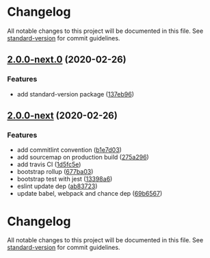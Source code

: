 # Changelog

All notable changes to this project will be documented in this file. See [standard-version](https://github.com/conventional-changelog/standard-version) for commit guidelines.

## [2.0.0-next.0](https://github.com/marmelab/gremlins.js/compare/v2.0.0-next...v2.0.0-next.0) (2020-02-26)

### Features

-   add standard-version package ([137eb96](https://github.com/marmelab/gremlins.js/commit/137eb96e4f635fb6f5a1bc348dce430dfa31c990))

## [2.0.0-next](https://github.com/marmelab/gremlins.js/compare/v0.1.0...v2.0.0-next) (2020-02-26)

### Features

-   add commitlint convention ([b1e7d03](https://github.com/marmelab/gremlins.js/commit/b1e7d03aae45de6aa37c26e00fed59bd39600218))
-   add sourcemap on production build ([275a296](https://github.com/marmelab/gremlins.js/commit/275a2961283ac0adafc45a662cfdc1886696f7ac))
-   add travis CI ([1d5fc5e](https://github.com/marmelab/gremlins.js/commit/1d5fc5ece866fa1373ca224dde0a431221ba271c))
-   bootstrap rollup ([677ba03](https://github.com/marmelab/gremlins.js/commit/677ba0318708da2780a1288124dc2d424f5130f1))
-   bootstrap test with jest ([13398a6](https://github.com/marmelab/gremlins.js/commit/13398a680774e2035d1b9757f24f3999a96ae278))
-   eslint update dep ([ab83723](https://github.com/marmelab/gremlins.js/commit/ab83723d82bcf423afd06a1f9294ad782a234b52))
-   update babel, webpack and chance dep ([69b6567](https://github.com/marmelab/gremlins.js/commit/69b6567e4292e9cad2e8614fa7b26d10d58d680b))

# Changelog

All notable changes to this project will be documented in this file. See [standard-version](https://github.com/conventional-changelog/standard-version) for commit guidelines.
